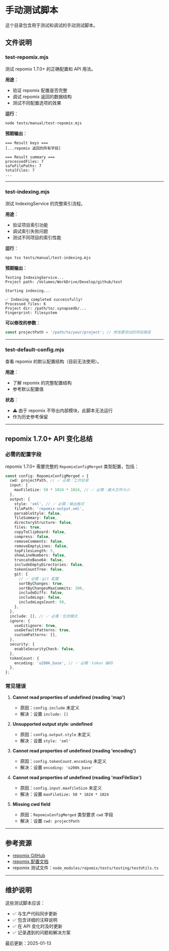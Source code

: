 # 手动测试脚本

这个目录包含用于测试和调试的手动测试脚本。

## 文件说明

### test-repomix.mjs

测试 repomix 1.7.0+ 的正确配置和 API 用法。

**用途**：

- 验证 repomix 配置是否完整
- 调试 repomix 返回的数据结构
- 测试不同配置选项的效果

**运行**：

```bash
node tests/manual/test-repomix.mjs
```

**预期输出**：

```
=== Result keys ===
[...repomix 返回的所有字段]

=== Result summary ===
processedFiles: 7
safeFilePaths: 7
totalFiles: 7
...
```

---

### test-indexing.mjs

测试 IndexingService 的完整索引流程。

**用途**：

- 验证项目索引功能
- 调试索引失败问题
- 测试不同项目的索引性能

**运行**：

```bash
npx tsx tests/manual/test-indexing.mjs
```

**预期输出**：

```
Testing IndexingService...
Project path: /Volumes/WorkDrive/Develop/github/test

Starting indexing...

✅ Indexing completed successfully!
Processed files: 6
Project dir: /path/to/.synapsedb/...
Fingerprint: filesystem
```

**可以修改的参数**：

```javascript
const projectPath = '/path/to/your/project'; // 修改要测试的项目路径
```

---

### test-default-config.mjs

查看 repomix 的默认配置结构（目前无法使用）。

**用途**：

- 了解 repomix 的完整配置结构
- 参考默认配置值

**状态**：

- ⚠️ 由于 repomix 不导出内部模块，此脚本无法运行
- 作为历史参考保留

---

## repomix 1.7.0+ API 变化总结

### 必需的配置字段

repomix 1.7.0+ 需要完整的 `RepomixConfigMerged` 类型配置，包括：

```typescript
const config: RepomixConfigMerged = {
  cwd: projectPath, // ✅ 必需：工作目录
  input: {
    maxFileSize: 50 * 1024 * 1024, // ✅ 必需：最大文件大小
  },
  output: {
    style: 'xml', // ✅ 必需：输出格式
    filePath: 'repomix-output.xml',
    parsableStyle: false,
    fileSummary: false,
    directoryStructure: false,
    files: true,
    copyToClipboard: false,
    compress: false,
    removeComments: false,
    removeEmptyLines: false,
    topFilesLength: 5,
    showLineNumbers: false,
    truncateBase64: false,
    includeEmptyDirectories: false,
    tokenCountTree: false,
    git: {
      // ✅ 必需：git 配置
      sortByChanges: true,
      sortByChangesMaxCommits: 100,
      includeDiffs: false,
      includeLogs: false,
      includeLogsCount: 50,
    },
  },
  include: [], // ✅ 必需：包含模式
  ignore: {
    useGitignore: true,
    useDefaultPatterns: true,
    customPatterns: [],
  },
  security: {
    enableSecurityCheck: false,
  },
  tokenCount: {
    encoding: 'o200k_base', // ✅ 必需：token 编码
  },
};
```

### 常见错误

1. **Cannot read properties of undefined (reading 'map')**
   - 原因：`config.include` 未定义
   - 解决：设置 `include: []`

2. **Unsupported output style: undefined**
   - 原因：`config.output.style` 未定义
   - 解决：设置 `style: 'xml'`

3. **Cannot read properties of undefined (reading 'encoding')**
   - 原因：`config.tokenCount.encoding` 未定义
   - 解决：设置 `encoding: 'o200k_base'`

4. **Cannot read properties of undefined (reading 'maxFileSize')**
   - 原因：`config.input.maxFileSize` 未定义
   - 解决：设置 `maxFileSize: 50 * 1024 * 1024`

5. **Missing cwd field**
   - 原因：`RepomixConfigMerged` 类型要求 `cwd` 字段
   - 解决：设置 `cwd: projectPath`

---

## 参考资源

- [repomix GitHub](https://github.com/yamadashy/repomix)
- [repomix 配置文档](https://github.com/yamadashy/repomix#configuration)
- repomix 测试文件：`node_modules/repomix/tests/testing/testUtils.ts`

---

## 维护说明

这些测试脚本应该：

- ✅ 与生产代码同步更新
- ✅ 包含详细的注释说明
- ✅ 在 API 变化时及时更新
- ✅ 记录遇到的问题和解决方案

最后更新：2025-01-13

